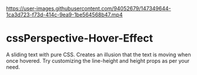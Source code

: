 

https://user-images.githubusercontent.com/94052679/147349644-1ca3d723-f73d-414c-9ea9-1be564568b47.mp4

# cssPerspective-Hover-Effect
A sliding text with pure CSS. Creates an illusion that the text is moving when once hovered. Try customizing the line-height and height props as per your need.
